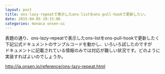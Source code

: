 ```yaml
---
layout: post
title: ons-lazy-repeatで表示したons-listをons-pull-hookで更新したい。
date: 2015-04-05 19:15:06
categories: monaca onsen-ui
---
```

<p>表題の通り、ons-lazy-repeatで表示したons-listをons-pull-hookで更新したく<br>
下記公式ドキュメントのサンプルコードを動かし、いろいろ試したのですが<br>
ドキュメントに記載されている情報のみでは対応が難しい状況です。どのように実装すればよいのでしょうか。</p>

<p><a href="http://ja.onsen.io/reference/ons-lazy-repeat.html" rel="nofollow">http://ja.onsen.io/reference/ons-lazy-repeat.html</a></p>
